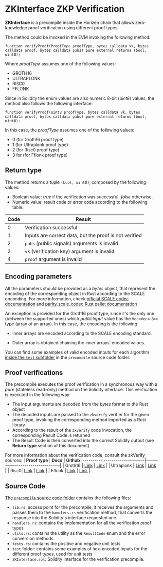 # ZKInterface ZKP Verification

**ZKInterface** is a precompile inside the Horizen chain that allows zero-knowledge proof verification using different proof types.

The method could be invoked in the EVM invoking the following method:

```
function verifyProof(ProofType proofType, bytes calldata vk, bytes calldata proof, bytes calldata pubs) pure external returns (bool, uint8);
```

Where *proofType* assumes one of the following values:
- GROTH16
- ULTRAPLONK
- RISC0
- FFLONK

Since in Solidity the enum values are also numeric 8-bit (*uint8*) values, the method also follows the following interface:
```
function verifyProof(uint8 proofType, bytes calldata vk, bytes calldata proof, bytes calldata pubs) pure external returns (bool, uint8);
```

In this case, the *proofType* assumes one of the following values:
- 0 (for Groth16 proof type)
- 1 (for Ultraplonk proof type)
- 2 (for Risc0 proof type)
- 3 for (for Fflonk proof type)

## Return type

The method returns a tuple `(bool, uint8)`, composed by the following values:
- Boolean value: *true* if the verification was successful, *false* otherwise.
- Numeric value: result code or error code according to the following table:

| **Code** | **Result**                                             |
|----------|--------------------------------------------------------|
| 0        | Verification successful                                |
| 1        | Inputs are correct data, but the proof is not verified |
| 2        | `pubs` (public signals) arguments is invalid           |
| 3        | `vk` (verification key) argument is invalid            |
| 4        | `proof` argument is invalid                            |


## Encoding parameters

All the parameters should be provided as a *bytes* object, that represent the encoding of the corresponding object in Rust according to the SCALE enconding. For more information, check [official SCALE codec documentation](https://docs.polkadot.com/polkadot-protocol/basics/data-encoding/#scale-codec-libraries) and [parity_scale_codec Rust pallet documentation](https://docs.rs/parity-scale-codec/latest/parity_scale_codec/s)

An exception is provided for the Groth16 proof type, since it's the only one (between the supported ones) which *publicInput* value has the `Vec<Vec<u8>>` type (array of an array). In this case, the encoding is the following:

- Inner arrays are encoded according to the SCALE encoding standard.

- Outer array is obtained chaining the inner arrays' encoded values.

You can find some examples of valid encoded inputs for each algorithm [inside the `test` subfolder](https://github.com/HorizenOfficial/horizen/tree/dev/precompiles/zkinterface/test) in the `precompile` source code folder.

## Proof verifications

The precompile executes the proof verification in a synchronous way with a *pure* (stateless read-only) method on the Solidity interface. This verification is executed in the following way:

- The input arguments are decoded from the *bytes* format to the Rust object
- The decoded inputs are passed to the `zkverify` verifier for the given proof type, invoking the corresponding method imported as a Rust library
- According to the result of the `zkverify` code invocation, the corresponding Result Code is returned
- The Result Code is then converted into the correct Solidity output (see **Return type** section of this document)

For more information about the verification code, consult the zkVerify sources:
| **Proof type** | **Docs** | **Github**
|----------|---------------------|----------------------------------|
| Groth16  | [Link](https://docs.zkverify.io/tutorials/submit-proofs/groth16_proof_submission/) | [Link](https://github.com/zkVerify/zkVerify/tree/main/verifiers/groth16) |
| Ultraplonk | [Link](https://docs.zkverify.io/overview/verification_pallets/ultraplonk/) | [Link](https://github.com/zkVerify/zkVerify/blob/main/verifiers/ultraplonk) |
| Risc0| [Link](https://docs.zkverify.io/overview/verification_pallets/risc0/) | [Link](https://github.com/zkVerify/zkVerify/tree/main/verifiers/risc0) |
| Fflonk | [Link](https://docs.zkverify.io/overview/verification_pallets/fflonk/) | [Link](https://github.com/zkVerify/zkVerify/tree/main/verifiers/fflonk) |

## Source Code
[The `precompile` source code folder](https://github.com/HorizenOfficial/horizen/tree/dev/precompiles/zkinterface) contains the following files:

- `lib.rs`: access point for the precompile, it receives the arguments and passes them to the `handlers.rs` verification method, that converts the response into the Solidity's interface requested one.
- `handlers.rs`: contains the implementation for all the verification proof types
- `utils.rs`: contains the utility as the `ResultCode` enum and the error conversion methods.
- `tests.rs`: contains the positive and negative unit tests
- `test` folder: contains some examples of hex-encoded inputs for the different proof types, used for unit tests
- `ZKInterface.sol`: Solidity interface for the verification precompile.